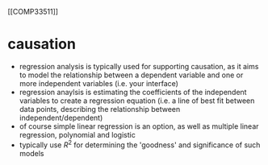 [[COMP33511]]

# causation
- regression analysis is typically used for supporting causation, as it aims to model the relationship between a dependent variable and one or more independent variables (i.e. your interface)
- regression anaylsis is estimating the coefficients of the independent variables to create a regression equation (i.e. a line of best fit between data points, describing the relationship between independent/dependent)
- of course simple linear regression is an option, as well as multiple linear regression, polynomial and logistic
- typically use $R^2$ for determining the 'goodness' and significance of such models